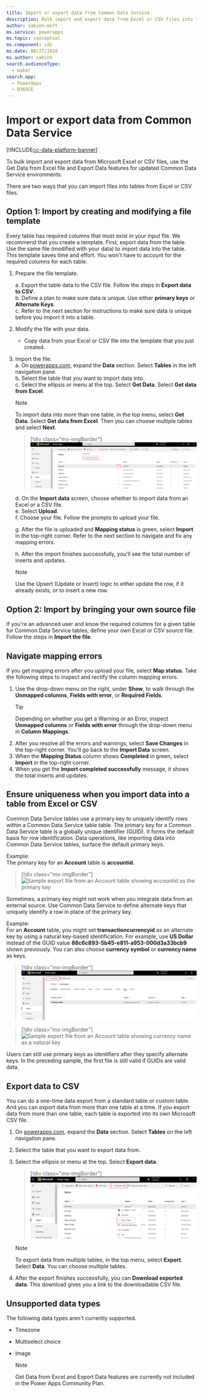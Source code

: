 ```yaml
---
title: Import or export data from Common Data Service
description: Bulk import and export data from Excel or CSV files into tables in Common Data Service by using the Get Data from Excel and Export Data functionality
author: sabinn-msft
ms.service: powerapps
ms.topic: conceptual
ms.component: cds
ms.date: 08/27/2020
ms.author: sabinn
search.audienceType: 
  - maker
search.app: 
  - PowerApps
  - D365CE
---
```

# Import or export data from Common Data Service

[!INCLUDE[cc-data-platform-banner](../../includes/cc-data-platform-banner.md)]

To bulk import and export data from Microsoft Excel or CSV files, use the Get Data from Excel file and Export Data features for updated Common Data Service environments.

There are two ways that you can import files into tables from Excel or CSV files.

## Option 1: Import by creating and modifying a file template

Every table has required columns that must exist in your input file. We recommend that you create a template. First, export data from the table. Use the same file (modified with your data) to import data into the table. This template saves time and effort. You won't have to account for the required columns for each table.

1. Prepare the file template.

    a. Export the table data to the CSV file. Follow the steps in **Export data to CSV**.  
    b. Define a plan to make sure data is unique. Use either **primary keys** or **Alternate Keys**.  
    c. Refer to the next section for instructions to make sure data is unique before you import it into a table. 

1. Modify the file with your data.

    - Copy data from your Excel or CSV file into the template that you just created.

1. Import the file.  
    a. On [powerapps.com](https://make.powerapps.com/), expand the **Data** section. Select **Tables** in the left navigation pane.  
    b. Select the table that you want to import data into.  
    c. Select the ellipsis or menu at the top. Select **Get Data**. Select **Get data from Excel**.  

    > [!NOTE]
    > To import data into more than one table, in the top menu, select **Get Data**. Select **Get data from Excel**. Then you can choose multiple tables and select **Next**.

    > [!div class="mx-imgBorder"] 
    > ![Example of importing data to an **Account** table](./media/data-platform-import-export/import-data-to-account.png)

    d. On the **Import data** screen, choose whether to import data from an Excel or a CSV file.  
    e. Select **Upload**.  
    f. Choose your file. Follow the prompts to upload your file.  

   <!-- > [!div class="mx-imgBorder"] 
    > ![Example of uploading a file to an **Account** table](./media/data-platform-import-export/upload-account.png)  -->

    g. After the file is uploaded and **Mapping status** is green, select **Import** in the top-right corner. Refer to the next section to navigate and fix any mapping errors.  

    h. After the import finishes successfully, you'll see the total number of inserts and updates.  

    > [!NOTE]
    > Use the Upsert (Update or Insert) logic to either update the row, if it already exists, or to insert a new row.

## Option 2: Import by bringing your own source file

If you're an advanced user and know the required columns for a given table for Common Data Service tables, define your own Excel or CSV source file. Follow the steps in **Import the file**.

## Navigate mapping errors

If you get mapping errors after you upload your file, select **Map status**. Take the following steps to inspect and rectify the column mapping errors.

1. Use the drop-down menu on the right, under **Show**, to walk through the **Unmapped columns**, **Fields with error**, or **Required Fields**.

    > [!TIP]
    > Depending on whether you get a Warning or an Error, inspect **Unmapped columns** or **Fields with error** through the drop-down menu in **Column Mappings**.

  <!--  > [!div class="mx-imgBorder"] 
    > ![Example of a partial match due to warnings with column mappings](./media/data-platform-import-export/partial-match.png)

    > [!div class="mx-imgBorder"] 
    > ![Example of navigating column mapping issues](./media/data-platform-import-export/navigate-mappings.png)

    > [!div class="mx-imgBorder"] 
    > ![Example of inspecting and rectifying warnings with column mappings](./media/data-platform-import-export/inspect-warnings.png) -->

2. After you resolve all the errors and warnings, select **Save Changes** in the top-right corner. You'll go back to the **Import Data** screen.
3. When the **Mapping Status** column shows **Completed** in green, select **Import** in the top-right corner.
4. When you get the **Import completed successfully** message, it shows the total inserts and updates.

## Ensure uniqueness when you import data into a table from Excel or CSV

Common Data Service tables use a primary key to uniquely identify rows within a Common Data Service table table. The primary key for a Common Data Service table is a globally unique identifier (GUID). It forms the default basis for row identification. Data operations, like importing data into Common Data Service tables, surface the default primary keys.

Example:  
The primary key for an **Account** table is **accountid**.

   > [!div class="mx-imgBorder"] 
   > ![Sample export file from an **Account** table showing **accountid** as the primary key](./media/data-platform-import-export/export-pk.png)

Sometimes, a primary key might not work when you integrate data from an external source. Use Common Data Service to define alternate keys that uniquely identify a row in place of the primary key.

Example:  
For an **Account** table, you might set **transactioncurrencyid** as an alternate key by using a natural key-based identification. For example, use **US Dollar** instead of the GUID value **88c6c893-5b45-e811-a953-000d3a33bcb9** shown previously. You can also choose **currency symbol** or **currency name** as keys.

   > [!div class="mx-imgBorder"] 
   > ![Example of creating an alternate key on a **Currency** table](./media/data-platform-import-export/create-ak.png)

   > [!div class="mx-imgBorder"] 
   > ![Sample export file from an **Account** table showing **currency name** as a natural key](./media/data-platform-import-export/export-nk.png)

Users can still use primary keys as identifiers after they specify alternate keys. In the preceding sample, the first file is still valid if GUIDs are valid data.

## Export data to CSV

You can do a one-time data export from a standard table or custom table. And you can export data from more than one table at a time. If you export data from more than one table, each table is exported into its own Microsoft CSV file.

1. On [powerapps.com](https://make.powerapps.com/), expand the **Data** section. Select **Tables** on the left navigation pane.
1. Select the table that you want to export data from.
1. Select the ellipsis or menu at the top. Select **Export data**.

    > [!div class="mx-imgBorder"] 
    > ![Example of exporting data from an **Account** table](./media/data-platform-import-export/export-account.png)

    > [!NOTE]
    > To export data from multiple tables, in the top menu, select **Export**. Select **Data**. You can choose multiple tables.

1. After the export finishes successfully, you can **Download exported data**. This download gives you a link to the downloadable CSV file.

  <!--  > [!div class="mx-imgBorder"] 
    > ![Sample export that shows successful export with link downloadable file](./media/data-platform-import-export/export-success.png) -->

## Unsupported data types

The following data types aren't currently supported.

- Timezone
- Multiselect choice 
- Image

    > [!NOTE]
    > Get Data from Excel and Export Data features are currently not included in the Power Apps Community Plan.
